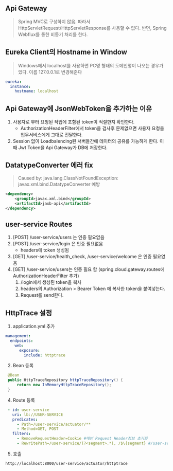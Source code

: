 ## Api Gateway
> Spring MVC로 구성하지 않음. 따라서 HttpServletRequest/HttpServletResponse를 사용할 수 없다. 
> 반면, Spring Webflux를 통한 비동기 처리를 한다.
## Eureka Client의 Hostname in Window
> Windows에서 localhost를 사용하면 PC명 형태의 도메인명이 나오는 경우가 있다. 이름 127.0.0.1로 변경해준다
```yaml
eureka:  
  instance:
    hostname: localhost
```
## Api Gateway에 JsonWebToken을 추가하는 이유
1. 사용자로 부터 요청된 작업에 포함된 token이 적절한지 확인한다.
   * AuthorizationHeaderFilter에서 token을 검사후 문제없으면 사용자 요청을 업무서비스에게 그대로 전달한다.
2. Session 없이 Loadbalencing된 서버들간에 데이터의 공유를 가능하게 한다. 이때 Jwt Token을 Api Gateway가 DB에 저장한다.
## DatatypeConverter 에러 fix
> Caused by: java.lang.ClassNotFoundException: javax.xml.bind.DatatypeConverter 예방
```xml
<dependency>
    <groupId>javax.xml.bind</groupId>
    <artifactId>jaxb-api</artifactId>
</dependency>
```
## user-service Routes
1. [POST] /user-service/users 는 인증 필요없음
2. [POST] /user-service/login 은 인증 필요없음
   * headers에 token 생성됨
3. [GET] /user-service/health_check,  /user-service/welcome 은 인증 필요없음
4. [GET] /user-service/users는  인증 필요 함 (spring.cloud.gateway.routes에 AuthorizationHeaderFilter 추가)
   1. /login에서 생성된 token을 복사
   2. headers의 Authorization > Bearer Token 에 복사한 token을 붙여넣는다.
   3. Request를 send한다.

## HttpTrace 설정
1. application.yml 추가
```yaml
management:
  endpoints:
    web:
      exposure:
        include: httptrace
```
2. Bean 등록
```java
 @Bean
 public HttpTraceRepository httpTraceRepository() {
     return new InMemoryHttpTraceRepository();
 }
```
4. Route 등록
```yaml
 - id: user-service
   uri: lb://USER-SERVICE
   predicates:
     - Path=/user-service/actuator/**
     - Method=GET, POST
   filters:
     - RemoveRequestHeader=Cookie #매번 Request Header정보 초기화
     - RewritePath=/user-service/(?<segment>.*), /$\{segment} #/user-service/actuator -> /actuator로 변환해준다.
```
5. 호출
```
http://localhost:8000/user-service/actuator/httptrace
```